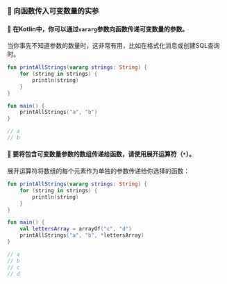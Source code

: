 ### 🔢 向函数传入可变数量的实参

#### 🧩 在Kotlin中，你可以通过`vararg`参数向函数传递可变数量的参数。

当你事先不知道参数的数量时，这非常有用，比如在格式化消息或创建SQL查询时。

```kotlin
fun printAllStrings(vararg strings: String) {
    for (string in strings) {
        println(string)
    }
}

fun main() {
    printAllStrings("a", "b")
}

// a
// b
```


#### 🌟 要将包含可变数量参数的数组传递给函数，请使用展开运算符（`*`）。

展开运算符将数组的每个元素作为单独的参数传递给你选择的函数：

```kotlin
fun printAllStrings(vararg strings: String) {
    for (string in strings) {
        println(string)
    }
}

fun main() {
    val lettersArray = arrayOf("c", "d")
    printAllStrings("a", "b", *lettersArray)
}

// a
// b
// c
// d
```